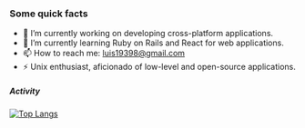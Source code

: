 ### Some quick facts

<!--
**AlencarLH/AlencarLH** is a ✨ _special_ ✨ repository because its `README.md` (this file) appears on your GitHub profile.

Here are some ideas to get you started:
-->

- 🔭 I’m currently working on developing cross-platform applications.
- 🌱 I’m currently learning Ruby on Rails and React for web applications.
- 📫 How to reach me: luis19398@gmail.com
- ⚡ Unix enthusiast, aficionado of low-level and open-source applications.

##### Activity
[![Top Langs](https://github-readme-stats.vercel.app/api/top-langs/?username=AlencarLH&langs_count=6&&layout=compact&hide_progress=true&theme=dracula)](https://github.com/AlencarLH/github-readme-stats)
